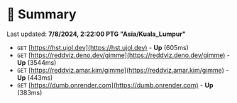 # 📖 Summary
Last updated: **7/8/2024, 2:22:00 PTG "Asia/Kuala_Lumpur"**

- `GET` [https://hst.ujol.dev](https://hst.ujol.dev) - **Up** (605ms)
- `GET` [https://reddviz.deno.dev/gimme](https://reddviz.deno.dev/gimme) - **Up** (3544ms)
- `GET` [https://reddviz.amar.kim/gimme](https://reddviz.amar.kim/gimme) - **Up** (443ms)
- `GET` [https://dumb.onrender.com](https://dumb.onrender.com) - **Up** (383ms)
